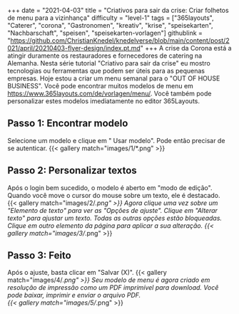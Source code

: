 +++
date = "2021-04-03"
title = "Criativos para sair da crise: Criar folhetos de menu para a vizinhança"
difficulty = "level-1"
tags = ["365layouts", "Caterer", "corona", "Gastronomen", "kreativ", "krise", "speisekarten", "Nachbarschaft", "speisen", "speisekarten-vorlagen"]
githublink = "https://github.com/ChristianKnedel/knedelverse/blob/main/content/post/2021/april/20210403-flyer-design/index.pt.md"
+++
A crise da Corona está a atingir duramente os restauradores e fornecedores de catering na Alemanha. Nesta série tutorial "Criativo para sair da crise" eu mostro tecnologias ou ferramentas que podem ser úteis para as pequenas empresas. Hoje estou a criar um menu semanal para o "OUT OF HOUSE BUSINESS". Você pode encontrar muitos modelos de menu em https://www.365layouts.com/de/vorlagen/menu/. Você também pode personalizar estes modelos imediatamente no editor 365Layouts.
## Passo 1: Encontrar modelo
Selecione um modelo e clique em " Usar modelo". Pode então precisar de se autenticar.
{{< gallery match="images/1/*.png" >}}

## Passo 2: Personalizar textos
Após o login bem sucedido, o modelo é aberto em "modo de edição".  Quando você move o cursor do mouse sobre um texto, ele é destacado.  
{{< gallery match="images/2/*.png" >}}
Agora clique uma vez sobre um "Elemento de texto" para ver as "Opções de ajuste". Clique em "Alterar texto" para ajustar um texto. Todas as outras opções estão bloqueadas. Clique em outro elemento da página para aplicar a sua alteração.
{{< gallery match="images/3/*.png" >}}

## Passo 3: Feito
Após o ajuste, basta clicar em "Salvar (X)".
{{< gallery match="images/4/*.png" >}}
Seu modelo de menu é agora criado em resolução de impressão como um PDF imprimível para download.  Você pode baixar, imprimir e enviar o arquivo PDF.   
{{< gallery match="images/5/*.png" >}}
